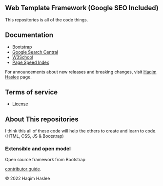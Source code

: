 ## Web Template Framework (Google SEO Included)

This repositories is all of the code things.

## Documentation

* [Bootstrap](https://getbootstrap.com/)
* [Google Search Central](https://developers.google.com/search/docs/monitor-debug/search-console-start)
* [W3School](https://www.w3schools.com/Html/)
* [Page Speed Index](https://pagespeed.web.dev/)

For announcements about new releases and breaking changes, visit [Haqim Haslee](https://www.haqimhaslee.my) page.

## Terms of service

* [License](https://github.com/haqimhaslee/portfolio_website/blob/main/LICENSE)

## About This repositories

I think this all of these code will help the others to create and learn to code. (HTML, CSS, JS & Bootstrap)

### Extensible and open model

Open source framework from Bootstrap

[contributor guide](CONTRIBUTING.md).

© 2022 Haqim Haslee
